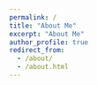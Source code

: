 ```yaml
---
permalink: /
title: "About Me"
excerpt: "About Me"
author_profile: true
redirect_from: 
  - /about/
  - /about.html
---
```


<style>
a:link, a:visited {
  text-decoration: none;
}

a:hover, a:active {
  text-decoration: underline;
}

I am Qixiang Chen, and I am currently a 3rd-year undergraduate student studying for a Bachelor of Advanced Computing degree, majoring in Computer Vision and Machine Learning at ANU under supervision of [Dr. Lei Wang](https://leiwangr.github.io/) (ANU).

I am curious about AI that shapes the world and the universe, and apply that curiosity to discover new things. I'm currently focusing on using machine learning, computer vision, and deep learning to tackle cool challenges in videos. It's all about finding interesting ways to solve problems with these technologies.

I have learnt to deal efficiently with complex projects in a time efficient manner. Being a quick learner, I'm always enthusiastic about exploring and acquiring new knowledge.

<h3>Research Interests</h3>

- Action Recognition
- Anomaly Detection
- Video Image Processing
- Computer Vision
- Deep Learning
- Machine Learning


<h3>Education</h3>

- **Bachelor of Advanced Computing (Honours)** - BAC, Advanced Computing, The Australian National University(ANU), *25 Jul 2022 - Present*

- **Bachelor of Software Engineering (Honours)** - BSEHons, Software Engineering, The Australian National University(ANU), *21 Feb 2021 - 30 Jun 2022*